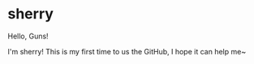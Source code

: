 # sherry

Hello, Guns!

  I'm sherry! This is my first time to us the GitHub, I hope it can help me~
